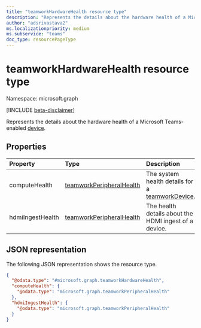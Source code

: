 ```yaml
---
title: "teamworkHardwareHealth resource type"
description: "Represents the details about the hardware health of a Microsoft Teams-enabled device."
author: "adsrivastava2"
ms.localizationpriority: medium
ms.subservice: "teams"
doc_type: resourcePageType
---
```


# teamworkHardwareHealth resource type

Namespace: microsoft.graph

[!INCLUDE [beta-disclaimer](../../includes/beta-disclaimer.md)]

Represents the details about the hardware health of a Microsoft Teams-enabled [device](../resources/teamworkdevice.md).

## Properties
|Property|Type|Description|
|:---|:---|:---|
|computeHealth|[teamworkPeripheralHealth](../resources/teamworkperipheralhealth.md)|The system health details for a [teamworkDevice](../resources/teamworkdevice.md).|
|hdmiIngestHealth|[teamworkPeripheralHealth](../resources/teamworkperipheralhealth.md)|The health details about the HDMI ingest of a device.|


## JSON representation
The following JSON representation shows the resource type.
<!-- {
  "blockType": "resource",
  "@odata.type": "microsoft.graph.teamworkHardwareHealth"
}
-->
``` json
{
  "@odata.type": "#microsoft.graph.teamworkHardwareHealth",
  "computeHealth": {
    "@odata.type": "microsoft.graph.teamworkPeripheralHealth"
  },
  "hdmiIngestHealth": {
    "@odata.type": "microsoft.graph.teamworkPeripheralHealth"
  }
}
```


